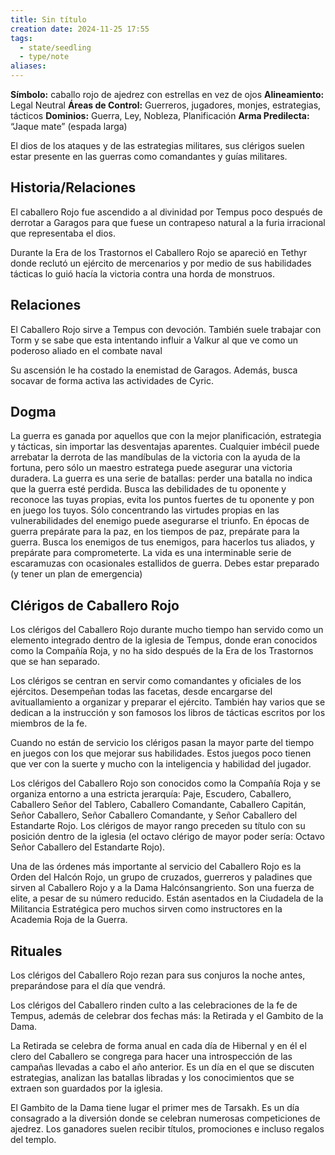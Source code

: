 ```yaml
---
title: Sin título
creation date: 2024-11-25 17:55
tags:
  - state/seedling
  - type/note
aliases:
---
```


**Símbolo:** caballo rojo de ajedrez con estrellas en vez de ojos
**Alineamiento:** Legal Neutral
**Áreas de Control:** Guerreros, jugadores, monjes, estrategias, tácticos
**Dominios:** Guerra, Ley, Nobleza, Planificación
**Arma Predilecta:** “Jaque mate” (espada larga)

El dios de los ataques y de las estrategias militares, sus clérigos suelen estar presente en las guerras como comandantes y guías militares.

## Historia/Relaciones

El caballero Rojo fue ascendido a al divinidad por Tempus poco después de derrotar a Garagos para que fuese un contrapeso natural a la furia irracional que representaba el dios.

Durante la Era de los Trastornos el Caballero Rojo se apareció en Tethyr donde reclutó un ejército de mercenarios y por medio de sus habilidades tácticas lo guió hacía la victoria contra una horda de monstruos.

## Relaciones

El Caballero Rojo sirve a Tempus con devoción. También suele trabajar con Torm y se sabe que esta intentando influir a Valkur al que ve como un poderoso aliado en el combate naval

Su ascensión le ha costado la enemistad de Garagos. Además, busca socavar de forma activa las actividades de Cyric.

## Dogma

La guerra es ganada por aquellos que con la mejor planificación, estrategia y tácticas, sin importar las desventajas aparentes. Cualquier imbécil puede arrebatar la derrota de las mandíbulas de la victoria con la ayuda de la fortuna, pero sólo un maestro estratega puede asegurar una victoria duradera. La guerra es una serie de batallas: perder una batalla no indica que la guerra esté perdida. Busca las debilidades de tu oponente y reconoce las tuyas propias, evita los puntos fuertes de tu oponente y pon en juego los tuyos. Sólo concentrando las virtudes propias en las vulnerabilidades del enemigo puede asegurarse el triunfo. En épocas de guerra prepárate para la paz, en los tiempos de paz, prepárate para la guerra. Busca los enemigos de tus enemigos, para hacerlos tus aliados, y prepárate para comprometerte. La vida es una interminable serie de escaramuzas con ocasionales estallidos de guerra. Debes estar preparado (y tener un plan de emergencia)

## Clérigos de Caballero Rojo

Los clérigos del Caballero Rojo durante mucho tiempo han servido como un elemento integrado dentro de la iglesia de Tempus, donde eran conocidos como la Compañía Roja, y no ha sido después de la Era de los Trastornos que se han separado.

Los clérigos se centran en servir como comandantes y oficiales de los ejércitos. Desempeñan todas las facetas, desde encargarse del avituallamiento a organizar y preparar el ejército. También hay varios que se dedican a la instrucción y son famosos los libros de tácticas escritos por los miembros de la fe.

Cuando no están de servicio los clérigos pasan la mayor parte del tiempo en juegos con los que mejorar sus habilidades. Estos juegos poco tienen que ver con la suerte y mucho con la inteligencia y habilidad del jugador.

Los clérigos del Caballero Rojo son conocidos como la Compañía Roja y se organiza entorno a una estricta jerarquía: Paje, Escudero, Caballero, Caballero Señor del Tablero, Caballero Comandante, Caballero Capitán, Señor Caballero, Señor Caballero Comandante, y Señor Caballero del Estandarte Rojo. Los clérigos de mayor rango preceden su título con su posición dentro de la iglesia (el octavo clérigo de mayor poder sería: Octavo Señor Caballero del Estandarte Rojo).

Una de las órdenes más importante al servicio del Caballero Rojo es la Orden del Halcón Rojo, un grupo de cruzados, guerreros y paladines que sirven al Caballero Rojo y a la Dama Halcónsangriento. Son una fuerza de elite, a pesar de su número reducido. Están asentados en la Ciudadela de la Militancia Estratégica pero muchos sirven como instructores en la Academia Roja de la Guerra.

## Rituales

Los clérigos del Caballero Rojo rezan para sus conjuros la noche antes, preparándose para el día que vendrá.

Los clérigos del Caballero rinden culto a las celebraciones de la fe de Tempus, además de celebrar dos fechas más: la Retirada y el Gambito de la Dama.

La Retirada se celebra de forma anual en cada día de Hibernal y en él el clero del Caballero se congrega para hacer una introspección de las campañas llevadas a cabo el año anterior. Es un día en el que se discuten estrategias, analizan las batallas libradas y los conocimientos que se extraen son guardados por la iglesia.

El Gambito de la Dama tiene lugar el primer mes de Tarsakh. Es un día consagrado a la diversión donde se celebran numerosas competiciones de ajedrez. Los ganadores suelen recibir títulos, promociones e incluso regalos del templo.
